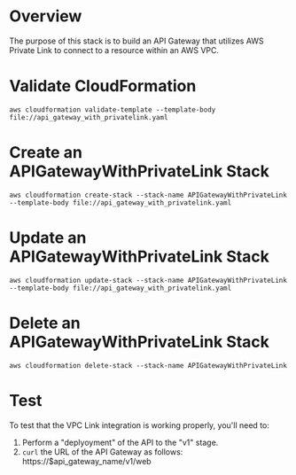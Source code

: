 # Overview
The purpose of this stack is to build an API Gateway that utilizes AWS Private Link to connect to a resource within an AWS VPC.

# Validate CloudFormation

`aws cloudformation validate-template --template-body file://api_gateway_with_privatelink.yaml`

# Create an APIGatewayWithPrivateLink Stack

`aws cloudformation create-stack --stack-name APIGatewayWithPrivateLink --template-body file://api_gateway_with_privatelink.yaml`

# Update an APIGatewayWithPrivateLink Stack

`aws cloudformation update-stack --stack-name APIGatewayWithPrivateLink --template-body file://api_gateway_with_privatelink.yaml`

# Delete an APIGatewayWithPrivateLink Stack

`aws cloudformation delete-stack --stack-name APIGatewayWithPrivateLink`

# Test

To test that the VPC Link integration is working properly, you'll need to:

1. Perform a "deplyoyment" of the API to the "v1" stage.
2. `curl` the URL of the API Gateway as follows: https://$api_gateway_name/v1/web
